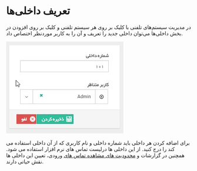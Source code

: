 # تعریف داخلی‌ها

در مدیریت سیستم‌های تلفنی با کلیک بر روی هر سیستم تلفنی و کلیک بر روی افزودن در بخش داخلی‌ها  می‌توان داخلی جدید را تعریف و آن را به کاربر موردنظر اختصاص داد.

![](Phonesystemsmanagement2.jpg)

برای اضافه کردن هر داخلی باید شماره داخلی و نام کاربری که از آن داخلی استفاده می کند را درج کنید. از این داخلی ها درلیست تماس های نرم افزار استفاده می شود. همچنین در گزارشات و [محدودیت های مشاهده تماس های](https://github.com/1stco/PayamGostarDocs/blob/master/help%202.5.4/Settings/General-settings/calls/calls.md) ورودی، تعیین این داخلی ها نقش حیاتی دارند.



